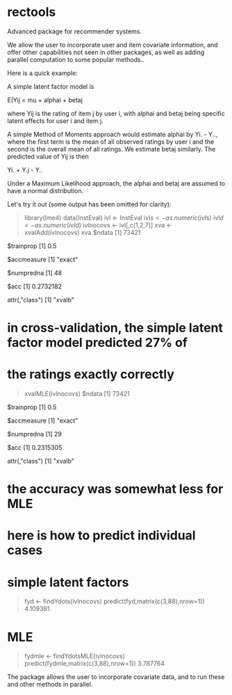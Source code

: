 # rectools
Advanced package for recommender systems.

We allow the user to incorporate user and item covariate information,
and offer other capabilities not seen in other packages, as well as
adding parallel computation to some popular methods..

Here is a quick example:

A simple latent factor model is

E(Yij =  mu + alphai + betaj

where Yij is the rating of item j by user i, with alphai and betaj
being specific latent effects for user i and item j.

A simple Method of Moments approach would estimate alphai by
Yi. - Y.., where the first term is the mean of all observed ratings by
user i and the second is the overall mean of all ratings.  We estimate
betaj similarly.  The predicted value of Yij is then

Yi. + Y.j - Y..

Under a Maximum Likelihood approach, the alphai and betaj are assumed to
have a normal distribution.  

Let's try it out (some output has been omitted for clarity):

> library(lme4)
> data(InstEval)
> ivl <- InstEval
> ivl$s <- as.numeric(ivl$s)
> ivl$d <- as.numeric(ivl$d)
> ivlnocovs <- ivl[,c(1,2,7)]
> xva <- xvalAdd(ivlnocovs)
> xva
$ndata
[1] 73421

$trainprop
[1] 0.5

$accmeasure
[1] "exact"

$numpredna
[1] 48

$acc
[1] 0.2732182

attr(,"class")
[1] "xvalb"

# in cross-validation, the simple latent factor model predicted 27% of
# the ratings exactly correctly

> xvalMLE(ivlnocovs)
$ndata
[1] 73421

$trainprop
[1] 0.5

$accmeasure
[1] "exact"

$numpredna
[1] 29

$acc
[1] 0.2315305

attr(,"class")
[1] "xvalb"
# the accuracy was somewhat less for MLE

# here is how to predict individual cases
# simple latent factors
> fyd <- findYdots(ivlnocovs)
> predict(fyd,matrix(c(3,88),nrow=1))
4.109381 
# MLE
> fydmle <- findYdotsMLE(ivlnocovs)
> predict(fydmle,matrix(c(3,88),nrow=1))
3.787764 

The package allows the user to incorporate covariate data, and to run
these and other methods in parallel.

